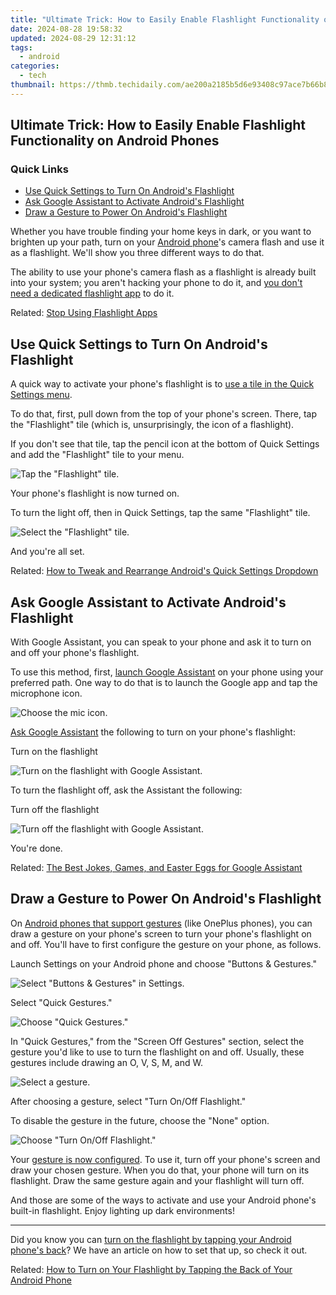 ```yaml
---
title: "Ultimate Trick: How to Easily Enable Flashlight Functionality on Android Phones"
date: 2024-08-28 19:58:32
updated: 2024-08-29 12:31:12
tags:
  - android
categories:
  - tech
thumbnail: https://thmb.techidaily.com/ae200a2185b5d6e93408c97ace7b66b8254fa867626e84f986d0cc30e800ea8d.jpg
---
```


## Ultimate Trick: How to Easily Enable Flashlight Functionality on Android Phones

### Quick Links

* [Use Quick Settings to Turn On Android's Flashlight](https://extra-lessons.techidaily.com/in-2024-best-android-photo-editor-is-pickup-top/)
* [Ask Google Assistant to Activate Android's Flashlight](https://driver-install.techidaily.com/download-and-install-new-gtx-firmware/)
* [Draw a Gesture to Power On Android's Flashlight](https://hardware-help.techidaily.com/evga-graphics-driver-setup-and-download-for-windows-pcs/)

 Whether you have trouble finding your home keys in dark, or you want to brighten up your path, turn on your [Android phone](https://twitter-videos.techidaily.com/hot-takes-highlight-twitters-trending-topics-for-2024/)'s camera flash and use it as a flashlight. We'll show you three different ways to do that.

 The ability to use your phone's camera flash as a flashlight is already built into your system; you aren't hacking your phone to do it, and [you don't need a dedicated flashlight app](https://tiktok-video-files.techidaily.com/2024-approved-beyond-the-dance-understanding-copyright-pre-upload/) to do it.

Related: [Stop Using Flashlight Apps](https://tiktok-video-files.techidaily.com/2024-approved-beyond-the-dance-understanding-copyright-pre-upload/) 

##  Use Quick Settings to Turn On Android's Flashlight

 A quick way to activate your phone's flashlight is to [use a tile in the Quick Settings menu](https://screen-video-capture.techidaily.com/new-exploring-free-screencast-software-options-on-mac-for-2024/).

 To do that, first, pull down from the top of your phone's screen. There, tap the "Flashlight" tile (which is, unsurprisingly, the icon of a flashlight).

 If you don't see that tile, tap the pencil icon at the bottom of Quick Settings and add the "Flashlight" tile to your menu.

![Tap the "Flashlight" tile.](https://static1.howtogeekimages.com/wordpress/wp-content/uploads/2022/08/1-quick-settings-turn-on-flashlight.png) 

 Your phone's flashlight is now turned on.

 To turn the light off, then in Quick Settings, tap the same "Flashlight" tile.

![Select the "Flashlight" tile.](https://static1.howtogeekimages.com/wordpress/wp-content/uploads/2022/08/2-quick-settings-turn-off-flashlight.png) 

 And you're all set.

Related: [How to Tweak and Rearrange Android's Quick Settings Dropdown](https://screen-video-capture.techidaily.com/new-exploring-free-screencast-software-options-on-mac-for-2024/) 

##  Ask Google Assistant to Activate Android's Flashlight

 With Google Assistant, you can speak to your phone and ask it to turn on and off your phone's flashlight.

 To use this method, first, [launch Google Assistant](https://facebook-videos.techidaily.com/new-capturing-the-skies-dji-drone-content-for-facebook-live-for-2024/) on your phone using your preferred path. One way to do that is to launch the Google app and tap the microphone icon.

![Choose the mic icon.](https://static1.howtogeekimages.com/wordpress/wp-content/uploads/2022/08/3-google-voice-search.png) 

[Ask Google Assistant](https://facebook-video-share.techidaily.com/updated-uncomplicated-method-fast-clearance-of-online-discussions/) the following to turn on your phone's flashlight:

Turn on the flashlight

![Turn on the flashlight with Google Assistant.](https://static1.howtogeekimages.com/wordpress/wp-content/uploads/2022/08/4-google-assistant-enable-flashlight.png) 

 To turn the flashlight off, ask the Assistant the following:

Turn off the flashlight

![Turn off the flashlight with Google Assistant.](https://static1.howtogeekimages.com/wordpress/wp-content/uploads/2022/08/5-google-assistant-disable-flashlight.png) 

 You're done.

Related: [The Best Jokes, Games, and Easter Eggs for Google Assistant](https://facebook-video-share.techidaily.com/updated-uncomplicated-method-fast-clearance-of-online-discussions/) 

##  Draw a Gesture to Power On Android's Flashlight

 On [Android phones that support gestures](https://review-topics.techidaily.com/in-2024-simple-and-effective-ways-to-change-your-country-on-youtube-app-of-your-tecno-spark-20c-drfone-by-drfone-virtual-android/) (like OnePlus phones), you can draw a gesture on your phone's screen to turn your phone's flashlight on and off. You'll have to first configure the gesture on your phone, as follows.

 Launch Settings on your Android phone and choose "Buttons & Gestures."

![Select "Buttons & Gestures" in Settings.](https://static1.howtogeekimages.com/wordpress/wp-content/uploads/2022/08/6-android-buttons-gestures-settings.png) 

 Select "Quick Gestures."

![Choose "Quick Gestures."](https://static1.howtogeekimages.com/wordpress/wp-content/uploads/2022/08/7-android-quick-gestures-settings.png) 

 In "Quick Gestures," from the "Screen Off Gestures" section, select the gesture you'd like to use to turn the flashlight on and off. Usually, these gestures include drawing an O, V, S, M, and W.

![Select a gesture.](https://static1.howtogeekimages.com/wordpress/wp-content/uploads/2022/08/8-choose-flashlight-gesture.png) 

 After choosing a gesture, select "Turn On/Off Flashlight."

 To disable the gesture in the future, choose the "None" option.

![Choose "Turn On/Off Flashlight."](https://static1.howtogeekimages.com/wordpress/wp-content/uploads/2022/08/9-assign-gesture-action.png) 

 Your [gesture is now configured](https://some-techniques.techidaily.com/in-2024-innovation-unveiled-the-complete-moto-z2-review/). To use it, turn off your phone's screen and draw your chosen gesture. When you do that, your phone will turn on its flashlight. Draw the same gesture again and your flashlight will turn off.

 And those are some of the ways to activate and use your Android phone's built-in flashlight. Enjoy lighting up dark environments!

---

 Did you know you can [turn on the flashlight by tapping your Android phone's back](https://extra-support.techidaily.com/new-nighttime-narratives-in-pixels/)? We have an article on how to set that up, so check it out.

Related: [How to Turn on Your Flashlight by Tapping the Back of Your Android Phone](https://extra-support.techidaily.com/new-nighttime-narratives-in-pixels/)

<ins class="adsbygoogle"
     style="display:block"
     data-ad-format="autorelaxed"
     data-ad-client="ca-pub-7571918770474297"
     data-ad-slot="1223367746"></ins>



<ins class="adsbygoogle"
     style="display:block"
     data-ad-client="ca-pub-7571918770474297"
     data-ad-slot="8358498916"
     data-ad-format="auto"
     data-full-width-responsive="true"></ins>
